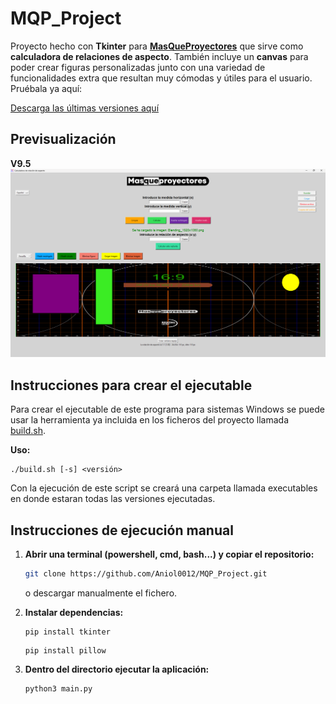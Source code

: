 # MQP_Project
Proyecto hecho con **Tkinter** para [**MasQueProyectores**](https://masqueproyectores.com) que sirve como **calculadora de relaciones de aspecto**. También incluye un **canvas** para poder crear figuras personalizadas junto con una variedad de funcionalidades extra que resultan muy cómodas y útiles para el usuario. Pruébala ya aquí:

[Descarga las últimas versiones aquí](https://github.com/Aniol0012/MQP_Project/releases)

## Previsualización
**V9.5**
![Previsualización](preview/preview_v9.png)

## Instrucciones para crear el ejecutable

Para crear el ejecutable de este programa para sistemas Windows se puede usar la herramienta ya incluida en los ficheros del proyecto llamada [build.sh](https://github.com/Aniol0012/MQP_Project/blob/main/build.sh).

**Uso:**
```
./build.sh [-s] <versión>
```

Con la ejecución de este script se creará una carpeta llamada executables en donde estaran todas las versiones ejecutadas.

## Instrucciones de ejecución manual

1. **Abrir una terminal (powershell, cmd, bash...) y copiar el repositorio:**
    ```sh 
    git clone https://github.com/Aniol0012/MQP_Project.git
    ```
    o descargar manualmente el fichero.

2. **Instalar dependencias:**
   ```
   pip install tkinter
   ```
   ```
   pip install pillow
   ```

3. **Dentro del directorio ejecutar la aplicación:**
   ```sh
   python3 main.py
   ```

